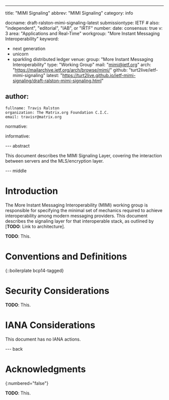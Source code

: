 ---
title: "MIMI Signaling"
abbrev: "MIMI Signaling"
category: info

docname: draft-ralston-mimi-signaling-latest
submissiontype: IETF  # also: "independent", "editorial", "IAB", or "IRTF"
number:
date:
consensus: true
v: 3
area: "Applications and Real-Time"
workgroup: "More Instant Messaging Interoperability"
keyword:
 - next generation
 - unicorn
 - sparkling distributed ledger
venue:
  group: "More Instant Messaging Interoperability"
  type: "Working Group"
  mail: "mimi@ietf.org"
  arch: "https://mailarchive.ietf.org/arch/browse/mimi/"
  github: "turt2live/ietf-mimi-signaling"
  latest: "https://turt2live.github.io/ietf-mimi-signaling/draft-ralston-mimi-signaling.html"

author:
 -
    fullname: Travis Ralston
    organization: The Matrix.org Foundation C.I.C.
    email: travisr@matrix.org

normative:

informative:


--- abstract

This document describes the MIMI Signaling Layer, covering the interaction between
servers and the MLS/encryption layer.


--- middle

# Introduction

The More Instant Messaging Interoperability (MIMI) working group is responsible
for specifying the minimal set of mechanics required to achieve interoperability
among modern messaging providers. This document describes the signaling layer for
that interoperable stack, as outlined by [**TODO**: Link to architecture].

**TODO**: This.


# Conventions and Definitions

{::boilerplate bcp14-tagged}


# Security Considerations

**TODO**: This.


# IANA Considerations

This document has no IANA actions.


--- back

# Acknowledgments
{:numbered="false"}

**TODO**: This.
